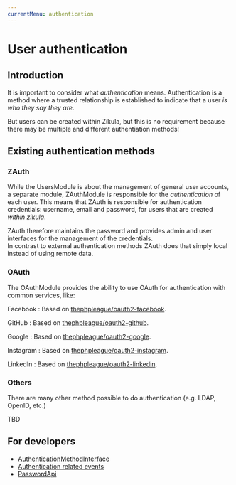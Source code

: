 ```yaml
---
currentMenu: authentication
---
```

# User authentication

## Introduction

It is important to consider what *authentication* means. Authentication is a method where a trusted relationship is 
established to indicate that a user *is who they say they are*.

But users can be created within Zikula, but this is no requirement because there may be multiple and different authentiation methods!

## Existing authentication methods

### ZAuth

While the UsersModule is about the management of general user accounts, a separate module, ZAuthModule is responsible
for the *authentication* of each user. This means that ZAuth is responsible for authentication credentials: username,
email and password, for users that are created *within zikula*.

ZAuth therefore maintains the password and provides admin and user interfaces for the management of the credentials.  
In contrast to external authentication methods ZAuth does that simply local instead of using remote data.

### OAuth

The OAuthModule provides the ability to use OAuth for authentication with common services, like:

Facebook
: Based on [thephpleague/oauth2-facebook](https://github.com/thephpleague/oauth2-facebook).

GitHub
: Based on [thephpleague/oauth2-github](https://github.com/thephpleague/oauth2-github).

Google
: Based on [thephpleague/oauth2-google](https://github.com/thephpleague/oauth2-google).

Instagram
: Based on [thephpleague/oauth2-instagram](https://github.com/thephpleague/oauth2-instagram).

LinkedIn
: Based on [thephpleague/oauth2-linkedin](https://github.com/thephpleague/oauth2-linkedin).

### Others

There are many other method possible to do authentication (e.g. LDAP, OpenID, etc.)

TBD

## For developers

- [AuthenticationMethodInterface](Dev/AuthenticationMethodInterface.md)
- [Authentication related events](Dev/AuthenticationRelatedEvents.md)
- [PasswordApi](Dev/PasswordApi.md)
